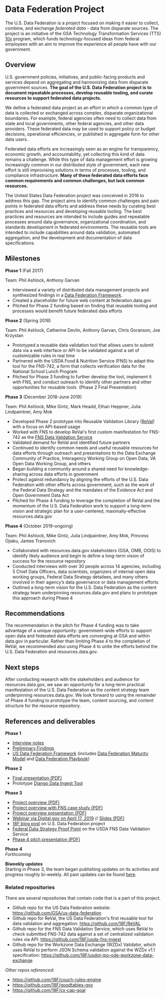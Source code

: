 # Data Federation Project

The U.S. Data Federation is a project focused on making it easier to collect, combine, and exchange _federated data_ - data from disparate sources. The project is an initiative of the GSA Technology Transformation Services (TTS) [10x](10x.gsa.gov) program, which funds technology-focused ideas from federal employees with an aim to improve the experience all people have with our government. 

## Overview

U.S. government policies, initiatives, and public-facing products and services depend on aggregating and harmonizing data from disparate government sources. **The goal of the U.S. Data Federation project is to document repeatable processes, develop reusable tooling, and curate resources to support federated data projects.** 

We define a federated data project as an effort in which a common type of data is collected or exchanged across complex, disparate organizational boundaries. For example, federal agencies often need to collect data from state and local governments, other federal agencies, and other data providers. These federated data may be used to support policy or budget decisions, operational efficiencies, or published in aggregate form for other data users. 

Federated data efforts are increasingly seen as an engine for transparency, economic growth, and accountability, yet collecting this kind of data remains a challenge. While this type of data management effort is growing increasingly common in our distributed style of government, each new effort is still improvising solutions in terms of processes, tooling, and compliance infrastructure. **Many of these federated data efforts face common requirements and common challenges, but lack common resources.** 

The United States Data Federation project was conceived in 2016 to address this gap. The project aims to identify common challenges and pain points in federated data efforts and address these needs by curating best practices and resources and developing reusable tooling. The best practices and resources are intended to include guides and repeatable processes around data governance, organizational coordination, and standards development in federated environments. The reusable tools are intended to include capabilities around data validation, automated aggregation, and the development and documentation of data specifications.   

## Milestones

**Phase 1** (Fall 2017)

Team: Phil Ashlock, Anthony Garvan
-   Interviewed a variety of distributed data management projects and synthesized findings in a [Data Federation Framework](<https://github.com/18F/data-federation-report/blob/master/DataFederationFramework.md>). 
-   Created a placeholder for future web content at federation.data.gov
-   Pitched for Phase 2 funding based on finding that reusable tooling and processes would benefit future federated data efforts

**Phase 2** (Spring 2018)

Team: Phil Ashlock, Catherine Devlin, Anthony Garvan, Chris Goranson, Joe Krzystan
-   Prototyped a reusable data validation tool that allows users to submit data via a web interface or API to be validated against a set of customizable rules in real time
-   Partnered with the USDA Food & Nutrition Service (FNS) to adapt this tool for the FNS-742, a form that collects verification data for the National School Lunch Program 
-   Pitched for Phase 3 funding to further develop the tool, implement it with FNS, and conduct outreach to identify other partners and other opportunities for reusable tools  (Phase 2 Final Presentation)

**Phase 3** (December 2018-June 2019)

Team: Phil Ashlock, Mike Gintz, Mark Headd, Ethan Heppner, Julia Lindpaintner, Amy Mok
-   Developed Phase 2 prototype into Reusable Validation Library ([ReVal](https://github.com/18F/ReVAL)) with a focus on API-based usage
-   Worked with FNS to develop ReVal's first custom manifestation for FNS-742 as the [FNS Data Validation Service](https://github.com/18F/usda-fns-ingest)
-   Validated demand for ReVal and identified future partners 
-   Continued to identify common needs and useful reusable resources for data efforts through outreach and presentations to the Data Exchange Community of Practice, Interagency Working Group on Open Data, VA Open Data Working Group, and others
-   Began building a community around a shared need for knowledge-sharing across data efforts in government
-   Protect against redundancy by aligning the efforts of the U.S. Data Federation with other efforts across government, such as the work of the Federal Data Strategy and the mandates of the Evidence Act and Open Government Data Act 
-   Pitched for Phase 4 funding to leverage the completion of ReVal and the momentum of the U.S. Data Federation work to support a long-term vision and strategic plan for a user-centered, maximally-effective resources.data.gov

**Phase 4** (October 2019-ongoing)

Team: Phil Ashlock, Mike Gintz, Julia Lindpaintner, Amy Mok, Princess Ojiaku, James Tranovich
-   Collaborated with resources.data.gov stakeholders (GSA, OMB, OGIS) to identify likely audience and begin to define a long-term vision of success for the resource repository
-   Conducted interviews with over 30 people across 14 agencies, including 5 Chief Data Officers, data scientists, organizers of internal open data working groups, Federal Data Strategy detailees, and many others involved in their agency’s data governance or data management efforts 
-   Outlined a long-term vision for the U.S. Data Federation as the content strategy team underpinning resources.data.gov and plans to prototype this approach during Phase 4

## Recommendations

The recommendation in the pitch for Phase 4 funding was to take advantage of a unique opportunity: government-wide efforts to support open data and federated data efforts are converging at GSA and within data.gov in particular. Rather than limiting Phase 4 to the completion of ReVal, we recommended also using Phase 4 to unite the efforts behind the U.S. Data Federation and resources.data.gov.  

## Next steps

After conducting research with the stakeholders and audience for resources.data.gov, we saw an opportunity for a long-term practical manifestation of the U.S. Data Federation as the content strategy team underpinning resources.data.gov. We look forward to using the remainder of Phase 4 funding to prototype the team, content sourcing, and content structure for the resource repository.

## References and deliverables

**Phase 1**

- [Interview notes](https://github.com/18F/data-federation-report/issues?utf8=%E2%9C%93&q=is%3Aissue+interview)
- [Preliminary Findings](https://github.com/18F/data-federation-report/blob/master/PreliminaryFindings.md)
- [US Data Federation Framework](https://github.com/18F/data-federation-report/blob/master/DataFederationFramework.md) (includes [Data Federation Maturity Model](https://github.com/18F/data-federation-report/blob/master/DataFederationFramework.md#the-data-federation-maturity-model) and [Data Federation Playbook](https://github.com/18F/data-federation-report/blob/master/DataFederationFramework.md#the-data-federation-playbook))

**Phase 2**

- [Final presentation (PDF)](assets/US-Data-Federation-Phase-II-Final.pdf)
- Prototype [Django Data Ingest Tool](https://github.com/18F/ReVAL) 

**Phase 3**

- [Project overview (PDF)](assets/Project-Overview-for-Partners-Stakeholders.pdf)
- [Project overview with FNS case study (PDF)](assets/Project-Overview-with-FNS-Case-Study.pdf)
- [Project overview presentation (PDF)](assets/US-Data-Federation-Project-Intro.pdf)
- [Webinar via Digital.gov on April 17, 2019](https://youtu.be/r4XUu2MLrDo) // [Slides (PDF)](assets/Digital.gov%20Presentation%20%E2%80%94%20US%20Data%20Federation.pdf)
- [18F blog post](https://18f.gsa.gov/2019/03/05/the-us-data-federation/) on U.S. Data Federation project
- [Federal Data Strategy Proof Point](https://strategy.data.gov/proof-points/2019/05/17/supercharging-data-through-validation-as-a-service/) on the USDA FNS Data Validation Service
- [Phase 4 pitch presentation (PDF)](https://github.com/18F/data-federation-project/blob/master/assets/10x%20Data%20Federation%20Phase%204%20pitch.pdf)

**Phase 4**  
*Forthcoming*

**Biweekly updates**  
Starting in Phase 3, the team began publishing updates on its activities and progress roughly bi-weekly. All past updates can be found [here](https://github.com/18F/data-federation-project/tree/master/updates).

### Related repositories

There are several repositories that contain code that is a part of this project.

* Github repo for the US Data Federation website: https://github.com/GSA/us-data-federation
* Github repo for ReVal, the US Data Federation's first reusable tool for data validation and aggregation: https://github.com/18F/ReVAL
* Github repo for the FNS Data Validation Service, which uses ReVal to check submitted FNS-742 data against a set of centralized validation rules via API: https://github.com/18F/usda-fns-ingest
* Github repo for the Workzone Data Exchange (WZDx) Validator, which uses ReVal to perform JSON Schema validation against the WZDx v1.1 specification: https://github.com/18F/usdot-jpo-ode-workzone-data-exchange

*Other repos referenced:*

* https://github.com/18F/couch-rules-engine
* https://github.com/18F/goodtables-gov
* https://github.com/18F/cx-cap-goal
